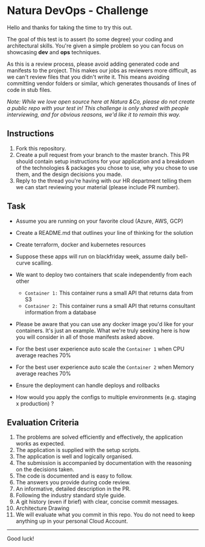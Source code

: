 Natura DevOps - Challenge
==========================

Hello and thanks for taking the time to try this out.

The goal of this test is to assert (to some degree) your coding and architectural skills. 
You're given a simple problem so you can focus on showcasing **dev** and **ops** techniques.

As this is a review process, please avoid adding generated code and manifests to the project. 
This makes our jobs as reviewers more difficult, as we can't review files that you didn't write it. 
This means avoiding committing vendor folders or similar, which generates thousands of lines of code in stub files.

_Note: While we love open source here at Natura &Co, please do not create a public repo with your test in! 
This challenge is only shared with people interviewing, and for obvious reasons, we'd like it to remain this way._

Instructions
-----

1. Fork this repository.
2. Create a pull request from your branch to the master branch. This PR should contain setup instructions for your application and a breakdown of the technologies & packages you chose to use, why you chose to use them, and the design decisions you made.
3. Reply to the thread you're having with our HR department telling them we can start reviewing your material (please include PR number).


Task
----

- Assume you are running on your favorite cloud (Azure, AWS, GCP)

- Create a README.md that outlines your line of thinking for the solution
- Create terraform, docker and kubernetes resources
- Suppose these apps will run on blackfriday week, assume daily bell-curve scalling.
- We want to deploy two containers that scale independently from each other
    - `Container 1:` This container runs a small API that returns data from S3
    - `Container 2:` This container runs a small API that returns consultant information from a database
- Please be aware that you can use any docker image you'd like for your containers. It's just an example. What we're truly seeking here is how you will consider in all of those manifests asked above.
- For the best user experience auto scale the `Container 1` when CPU average reaches 70%
- For the best user experience auto scale the `Container 2` when Memory average reaches 70%
- Ensure the deployment can handle deploys and rollbacks
- How would you apply the configs to multiple environments (e.g. staging x production) ?

####  

Evaluation Criteria
--------------

1. The problems are solved efficiently and effectively, the application works as expected.
2. The application is supplied with the setup scripts.
3. The application is well and logically organised.
4. The submission is accompanied by documentation with the reasoning on the decisions taken.
5. The code is documented and is easy to follow.
6. The answers you provide during code review.
7. An informative, detailed description in the PR.
8. Following the industry standard style guide.
9. A git history (even if brief) with clear, concise commit messages.
10. Architecture Drawing
11. We will evaluate what you commit in this repo. You do not need to keep anything up in your personal Cloud Account.

---

Good luck!
